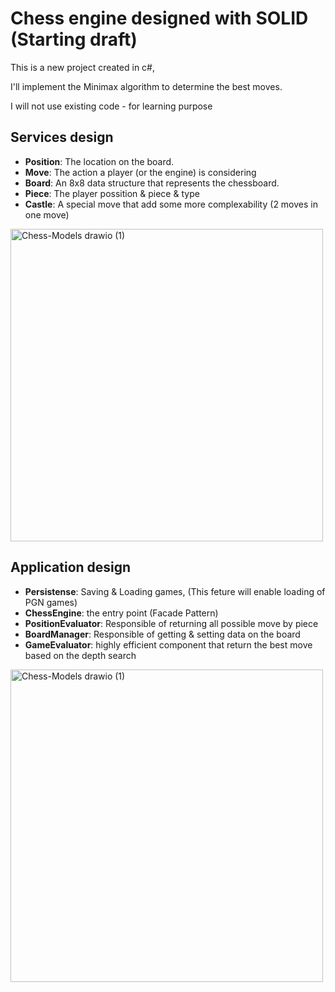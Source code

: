 # Chess engine designed with SOLID (Starting draft)

This is a new project created in c#, 

I'll implement the Minimax algorithm to determine the best moves. 

I will not use existing code - for learning purpose

## Services design 
- **Position**: The location on the board.
- **Move**: The action a player (or the engine) is considering
- **Board**: An 8x8 data structure that represents the chessboard.
- **Piece**: The player possition & piece & type
- **Castle**: A special move that add some more complexability (2 moves in one move)

<img width="500" alt="Chess-Models drawio (1)" src="https://github.com/user-attachments/assets/8a469c1d-837c-4deb-b516-23ffdf1d7871">



## Application design 
- **Persistense**: Saving & Loading games, (This feture will enable loading of PGN games)
- **ChessEngine**: the entry point (Facade Pattern)
- **PositionEvaluator**: Responsible of returning all possible move by piece
- **BoardManager**: Responsible of getting & setting data on the board
- **GameEvaluator**: highly efficient component that return the best move based on the depth search

<img width="500" alt="Chess-Models drawio (1)" src="https://github.com/user-attachments/assets/d94255b9-f369-4497-8128-a09067473602">


